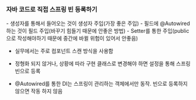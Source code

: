 <H3>자바 코드로 직접 스프링 빈 등록하기</H3>
- 생성자를 통해서 들어오는 것이 생성자 주입(가장 좋은 주입)
- 필드에 @Autowired 하는 것이 필드 주입(바꾸기 힘들기 때문에 안좋은 방법)
- Setter를 통한 주입(public으로 작성해야하기 때문에 중간에 바뀔 위험이 있어서 안좋음)


- 실무에서는 주로 컴포넌트 스캔 방식을 사용함
- 정형화 되지 않거나, 상황에 따라 구현 클래스로 변경해야 하면 설정을 통해 스프링 빈으로 등록


- @Autowired를 통한 DI는 스프링이 관리하는 객체에서만 동작. 빈으로 등록하지 않으면 작동 하지 않음

